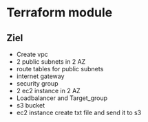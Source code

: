 # Terraform module


## Ziel 

- Create vpc
- 2 public subnets in 2 AZ
- route tables for public subnets
- internet  gateway
- security group
- 2 ec2 instance in 2 AZ
- Loadbalancer and Target_group
- s3 bucket
- ec2 instance create txt file and send it to s3